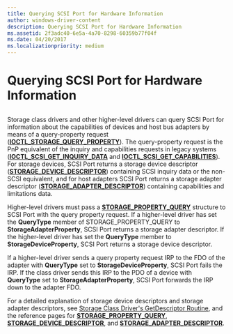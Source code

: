 ```yaml
---
title: Querying SCSI Port for Hardware Information
author: windows-driver-content
description: Querying SCSI Port for Hardware Information
ms.assetid: 2f3adc40-6e5a-4a70-8298-60359b77f04f
ms.date: 04/20/2017
ms.localizationpriority: medium
---
```


# Querying SCSI Port for Hardware Information


## <span id="ddk_querying_scsi_port_for_hardware_information_kg"></span><span id="DDK_QUERYING_SCSI_PORT_FOR_HARDWARE_INFORMATION_KG"></span>


Storage class drivers and other higher-level drivers can query SCSI Port for information about the capabilities of devices and host bus adapters by means of a query-property request ([**IOCTL\_STORAGE\_QUERY\_PROPERTY**](https://msdn.microsoft.com/library/windows/hardware/ff560590)). The query-property request is the PnP equivalent of the inquiry and capabilities requests in legacy systems ([**IOCTL\_SCSI\_GET\_INQUIRY\_DATA**](https://msdn.microsoft.com/library/windows/hardware/ff560509) and [**IOCTL\_SCSI\_GET\_CAPABILITIES**](https://msdn.microsoft.com/library/windows/hardware/ff560502)). For storage devices, SCSI Port returns a storage device descriptor ([**STORAGE\_DEVICE\_DESCRIPTOR**](https://msdn.microsoft.com/library/windows/hardware/ff566971)) containing SCSI inquiry data or the non-SCSI equivalent, and for host adapters SCSI Port returns a storage adapter descriptor ([**STORAGE\_ADAPTER\_DESCRIPTOR**](https://msdn.microsoft.com/library/windows/hardware/ff566346)) containing capabilities and limitations data.

Higher-level drivers must pass a [**STORAGE\_PROPERTY\_QUERY**](https://msdn.microsoft.com/library/windows/hardware/ff566997) structure to SCSI Port with the query property request. If a higher-level driver has set the **QueryType** member of STORAGE\_PROPERTY\_QUERY to **StorageAdapterProperty**, SCSI Port returns a storage adapter descriptor. If the higher-level driver has set the **QueryType** member to **StorageDeviceProperty**, SCSI Port returns a storage device descriptor.

If a higher-level driver sends a query property request IRP to the FDO of the adapter with **QueryType** set to **StorageDeviceProperty**, SCSI Port fails the IRP. If the class driver sends this IRP to the PDO of a device with **QueryType** set to **StorageAdapterProperty**, SCSI Port forwards the IRP down to the adapter FDO.

For a detailed explanation of storage device descriptors and storage adapter descriptors, see [Storage Class Driver's GetDescriptor Routine](storage-class-driver-s-getdescriptor-routine.md), and the reference pages for [**STORAGE\_PROPERTY\_QUERY**](https://msdn.microsoft.com/library/windows/hardware/ff566997), [**STORAGE\_DEVICE\_DESCRIPTOR**](https://msdn.microsoft.com/library/windows/hardware/ff566971), and [**STORAGE\_ADAPTER\_DESCRIPTOR**](https://msdn.microsoft.com/library/windows/hardware/ff566346).

 

 





